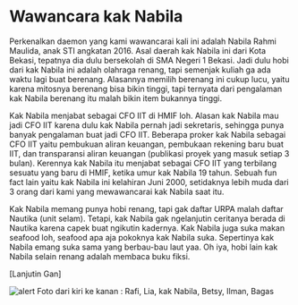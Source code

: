 # Wawancara kak Nabila

Perkenalkan daemon yang kami wawancarai kali ini adalah Nabila Rahmi Maulida, anak STI angkatan 2016. Asal daerah kak Nabila ini dari Kota Bekasi, tepatnya dia dulu bersekolah di SMA Negeri 1 Bekasi. Jadi dulu hobi dari kak Nabila ini adalah olahraga renang, tapi semenjak kuliah ga ada waktu lagi buat berenang. Alasannya memilih berenang ini cukup lucu, yaitu karena mitosnya berenang bisa bikin tinggi, tapi ternyata dari pengalaman kak Nabila berenang itu malah bikin item bukannya tinggi.

Kak Nabila menjabat sebagai CFO IIT di HMIF loh. Alasan kak Nabila mau jadi CFO IIT karena dulu kak Nabila pernah jadi sekretaris, sehingga punya banyak pengalaman buat jadi CFO IIT. Beberapa proker kak Nabila sebagai CFO IIT yaitu pembukuan aliran keuangan, pembukaan rekening baru buat IIT, dan transparansi aliran keuangan (publikasi proyek yang masuk setiap 3 bulan). Kerennya kak Nabila itu menjabat sebagai CFO IIT yang terbilang sesuatu yang baru di HMIF, ketika umur kak Nabila 19 tahun. Sebuah fun fact lain yaitu kak Nabila ini kelahiran Juni 2000, setidaknya lebih muda dari 3 orang dari kami yang mewawancarai kak Nabila saat itu.

Kak Nabila memang punya hobi renang, tapi gak daftar URPA malah daftar Nautika (unit selam). Tetapi, kak Nabila gak ngelanjutin ceritanya berada di Nautika karena capek buat ngikutin kadernya. Kak Nabila juga suka makan seafood loh, seafood apa aja pokoknya kak Nabila suka. Sepertinya kak Nabila emang suka sama yang berbau-bau laut yaa. Oh iya, hobi lain kak Nabila selain renang adalah membaca buku fiksi.


[Lanjutin Gan]

![alert](Jumat1100-1200.jpg)
Foto dari kiri ke kanan : Rafi, Lia, kak Nabila, Betsy, Ilman, Bagas
